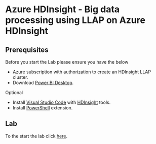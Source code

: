 # Azure HDInsight - Big data processing using LLAP on Azure HDInsight

## Prerequisites 

Before you start the Lab please ensure you have the below

 - Azure subscription with authorization to create an HDInsight LLAP cluster. 
 - Download [Power BI Desktop](https://powerbi.microsoft.com/en-us/desktop/). 

Optional
 - Install [Visual Studio Code](https://code.visualstudio.com/) with [HDInsight](https://docs.microsoft.com/en-us/azure/hdinsight/hdinsight-for-vscode) tools.  
 - Install [PowerShell](https://code.visualstudio.com/docs/languages/powershell) extension. 

 ## Lab
To the start the lab click [here](https://github.com/arnabganguly/llap-hdinsight/blob/master/ClusterdeployBlob.md).

<!--stackedit_data:
eyJoaXN0b3J5IjpbLTcyMjQxOTE3NSwxOTgwMzE5Njc5LC0xOT
IyNDcwMzg0LDE3NDQ0NTUxNzMsMTQ4NTg1MTczNywtMTA5MDg3
MzkzXX0=
-->